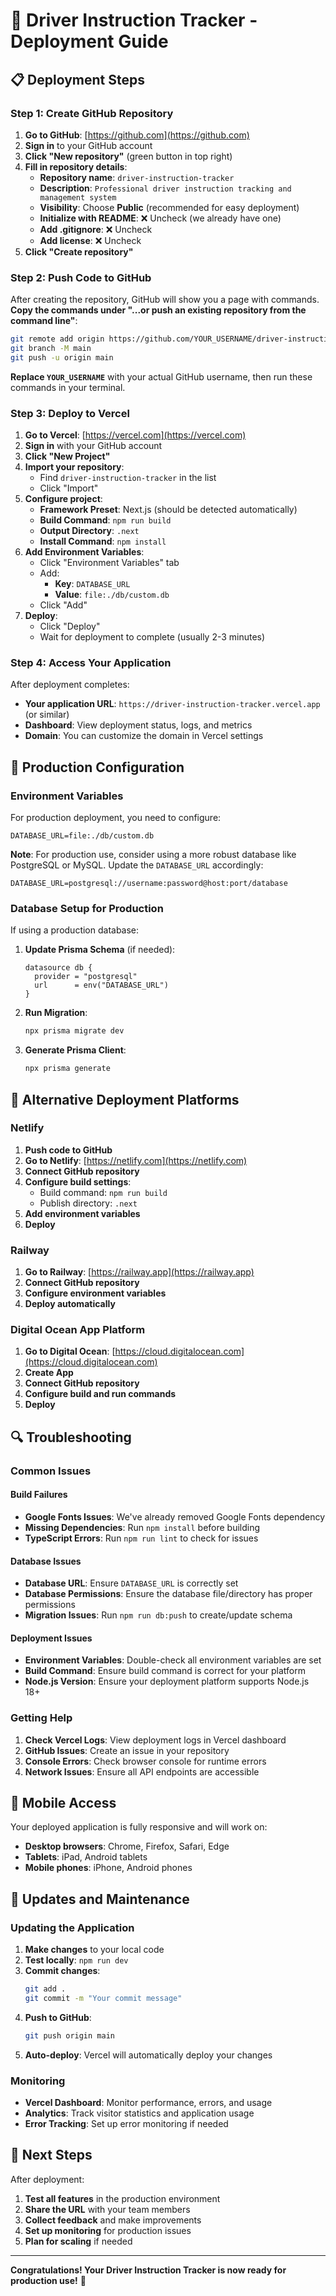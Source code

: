 # 🚀 Driver Instruction Tracker - Deployment Guide

## 📋 Deployment Steps

### Step 1: Create GitHub Repository

1. **Go to GitHub**: [https://github.com](https://github.com)
2. **Sign in** to your GitHub account
3. **Click "New repository"** (green button in top right)
4. **Fill in repository details**:
   - **Repository name**: `driver-instruction-tracker`
   - **Description**: `Professional driver instruction tracking and management system`
   - **Visibility**: Choose **Public** (recommended for easy deployment)
   - **Initialize with README**: ❌ Uncheck (we already have one)
   - **Add .gitignore**: ❌ Uncheck
   - **Add license**: ❌ Uncheck
5. **Click "Create repository"**

### Step 2: Push Code to GitHub

After creating the repository, GitHub will show you a page with commands. **Copy the commands under "...or push an existing repository from the command line"**:

```bash
git remote add origin https://github.com/YOUR_USERNAME/driver-instruction-tracker.git
git branch -M main
git push -u origin main
```

**Replace `YOUR_USERNAME`** with your actual GitHub username, then run these commands in your terminal.

### Step 3: Deploy to Vercel

1. **Go to Vercel**: [https://vercel.com](https://vercel.com)
2. **Sign in** with your GitHub account
3. **Click "New Project"**
4. **Import your repository**:
   - Find `driver-instruction-tracker` in the list
   - Click "Import"
5. **Configure project**:
   - **Framework Preset**: Next.js (should be detected automatically)
   - **Build Command**: `npm run build`
   - **Output Directory**: `.next`
   - **Install Command**: `npm install`
6. **Add Environment Variables**:
   - Click "Environment Variables" tab
   - Add:
     - **Key**: `DATABASE_URL`
     - **Value**: `file:./db/custom.db`
   - Click "Add"
7. **Deploy**:
   - Click "Deploy"
   - Wait for deployment to complete (usually 2-3 minutes)

### Step 4: Access Your Application

After deployment completes:
- **Your application URL**: `https://driver-instruction-tracker.vercel.app` (or similar)
- **Dashboard**: View deployment status, logs, and metrics
- **Domain**: You can customize the domain in Vercel settings

## 🔧 Production Configuration

### Environment Variables

For production deployment, you need to configure:

```env
DATABASE_URL=file:./db/custom.db
```

**Note**: For production use, consider using a more robust database like PostgreSQL or MySQL. Update the `DATABASE_URL` accordingly:

```env
DATABASE_URL=postgresql://username:password@host:port/database
```

### Database Setup for Production

If using a production database:

1. **Update Prisma Schema** (if needed):
   ```prisma
   datasource db {
     provider = "postgresql"
     url      = env("DATABASE_URL")
   }
   ```

2. **Run Migration**:
   ```bash
   npx prisma migrate dev
   ```

3. **Generate Prisma Client**:
   ```bash
   npx prisma generate
   ```

## 🚀 Alternative Deployment Platforms

### Netlify

1. **Push code to GitHub**
2. **Go to Netlify**: [https://netlify.com](https://netlify.com)
3. **Connect GitHub repository**
4. **Configure build settings**:
   - Build command: `npm run build`
   - Publish directory: `.next`
5. **Add environment variables**
6. **Deploy**

### Railway

1. **Go to Railway**: [https://railway.app](https://railway.app)
2. **Connect GitHub repository**
3. **Configure environment variables**
4. **Deploy automatically**

### Digital Ocean App Platform

1. **Go to Digital Ocean**: [https://cloud.digitalocean.com](https://cloud.digitalocean.com)
2. **Create App**
3. **Connect GitHub repository**
4. **Configure build and run commands**
5. **Deploy**

## 🔍 Troubleshooting

### Common Issues

#### Build Failures
- **Google Fonts Issues**: We've already removed Google Fonts dependency
- **Missing Dependencies**: Run `npm install` before building
- **TypeScript Errors**: Run `npm run lint` to check for issues

#### Database Issues
- **Database URL**: Ensure `DATABASE_URL` is correctly set
- **Database Permissions**: Ensure the database file/directory has proper permissions
- **Migration Issues**: Run `npm run db:push` to create/update schema

#### Deployment Issues
- **Environment Variables**: Double-check all environment variables are set
- **Build Command**: Ensure build command is correct for your platform
- **Node.js Version**: Ensure your deployment platform supports Node.js 18+

### Getting Help

1. **Check Vercel Logs**: View deployment logs in Vercel dashboard
2. **GitHub Issues**: Create an issue in your repository
3. **Console Errors**: Check browser console for runtime errors
4. **Network Issues**: Ensure all API endpoints are accessible

## 📱 Mobile Access

Your deployed application is fully responsive and will work on:
- **Desktop browsers**: Chrome, Firefox, Safari, Edge
- **Tablets**: iPad, Android tablets
- **Mobile phones**: iPhone, Android phones

## 🔄 Updates and Maintenance

### Updating the Application

1. **Make changes** to your local code
2. **Test locally**: `npm run dev`
3. **Commit changes**:
   ```bash
   git add .
   git commit -m "Your commit message"
   ```
4. **Push to GitHub**:
   ```bash
   git push origin main
   ```
5. **Auto-deploy**: Vercel will automatically deploy your changes

### Monitoring

- **Vercel Dashboard**: Monitor performance, errors, and usage
- **Analytics**: Track visitor statistics and application usage
- **Error Tracking**: Set up error monitoring if needed

## 🎯 Next Steps

After deployment:

1. **Test all features** in the production environment
2. **Share the URL** with your team members
3. **Collect feedback** and make improvements
4. **Set up monitoring** for production issues
5. **Plan for scaling** if needed

---

**Congratulations! Your Driver Instruction Tracker is now ready for production use!** 🎉